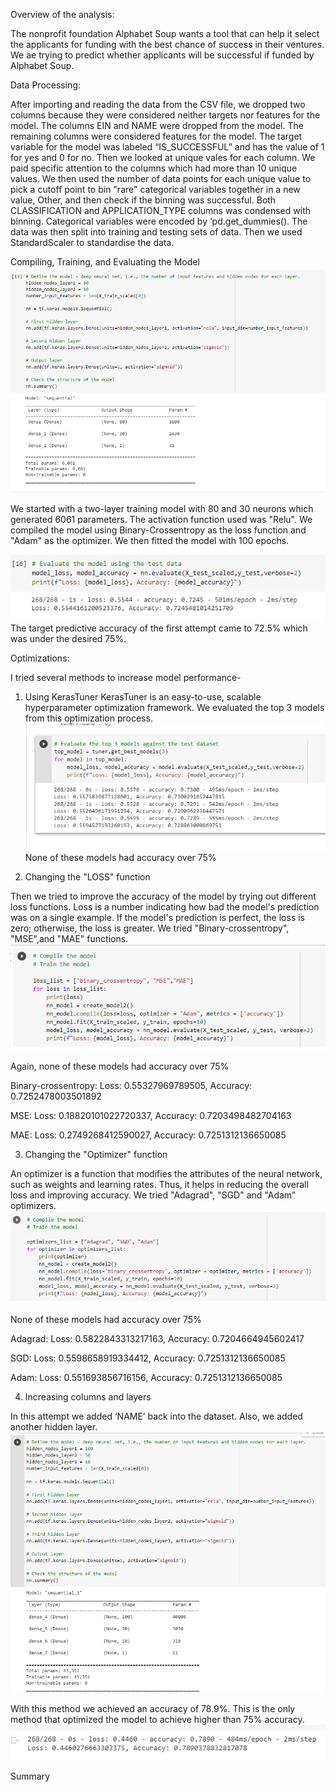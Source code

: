 Overview of the analysis: 

The nonprofit foundation Alphabet Soup wants a tool that can help it select the applicants for funding with the best chance of success in their ventures. We ae trying to predict whether applicants will be successful if funded by Alphabet Soup.

Data Processing:

After importing and reading the data from the CSV file, we dropped two columns because they were considered neither targets nor features for the model.
The columns EIN and NAME were dropped from the model. The remaining columns were considered features for the model. The target variable for the model was labeled “IS_SUCCESSFUL” and has the value of 1
for yes and 0 for no. Then we looked at unique vales for each column. We paid specific attention to the columns which had more than 10 unique values. We then used the number of data points for each unique value to pick a cutoff point to bin "rare" categorical variables together in a new value, Other, and then check if the binning was successful. Both CLASSIFICATION and APPLICATION_TYPE columns was condensed with binning.
Categorical variables were encoded by ‘pd.get_dummies().
The data was then split into training and testing sets of data. Then we used StandardScaler to standardise the data.

Compiling, Training, and Evaluating the Model
![Model_1](DL_1.png)

We started with a two-layer training model with 80 and 30 neurons which generated 6061 parameters. The activation function used was "Relu". We compiled the model using Binary-Crossentropy as the loss function and "Adam" as the optimizer.
We then fitted the model with 100 epochs.

![Model_2](DL_2.png)
The target predictive accuracy of the first attempt came to 72.5% which was under the desired 75%.

Optimizations:

I tried several methods to increase model performance-

1. Using KerasTuner
KerasTuner is an easy-to-use, scalable hyperparameter optimization framework. We evaluated the top 3 models from this optimization process.
![Model_3](DL_3.png)
None of these models had accuracy over 75%


2. Changing the "LOSS" function

Then we tried to improve the accuracy of the model by trying out different loss functions. Loss is a number indicating how bad the model's prediction was on a single example. If the model's prediction is perfect, the loss is zero; otherwise, the loss is greater. We tried "Binary-crossentropy", "MSE",and "MAE" functions.
![Model_4](DL_4.png)

Again, none of these models had accuracy over 75%

Binary-crossentropy:
Loss: 0.55327969789505, Accuracy: 0.7252478003501892

MSE:
Loss: 0.18820101022720337, Accuracy: 0.7203498482704163

MAE:
Loss: 0.2749268412590027, Accuracy: 0.7251312136650085

3. Changing the "Optimizer" function

An optimizer is a function that modifies the attributes of the neural network, such as weights and learning rates. Thus, it helps in reducing the overall loss and improving accuracy.
We tried "Adagrad", "SGD" and "Adam" optimizers.
![Model_5](DL_5.png)

None of these models had accuracy over 75%

Adagrad: Loss: 0.5822843313217163, Accuracy: 0.7204664945602417

SGD: Loss: 0.5598658919334412, Accuracy: 0.7251312136650085

Adam: Loss: 0.551693856716156, Accuracy: 0.7251312136650085

4. Increasing columns and layers

In this attempt we added ‘NAME’ back into the dataset. Also, we added another hidden layer.
![Model_6](DL_6.png)

With this method we achieved an accuracy of 78.9%. This is the only method that optimized the model to achieve higher than 75% accuracy.
![Model_7](DL_7.png)

Summary